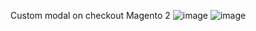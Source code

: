 Custom modal on checkout Magento 2
![image](https://github.com/jaceksl1/Jacek_Checkout/assets/87030915/10d1ecb2-8aad-40f3-8204-a649d462227d)
![image](https://github.com/jaceksl1/Jacek_Checkout/assets/87030915/09837565-4af1-40f1-9b95-2ff1d3ddc28c)
